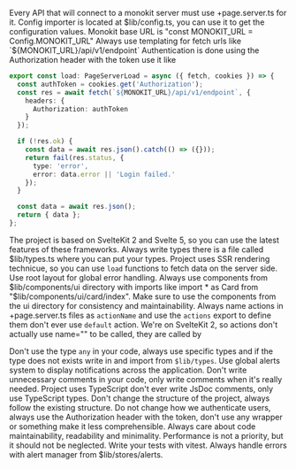 Every API that will connect to a monokit server must use +page.server.ts for it.
Config importer is located at $lib/config.ts, you can use it to get the configuration values.
Monokit base URL is "const MONOKIT_URL = Config.MONOKIT_URL"
Always use templating for fetch urls like `${MONOKIT_URL}/api/v1/endpoint`
Authentication is done using the Authorization header with the token use it like

```typescript
export const load: PageServerLoad = async ({ fetch, cookies }) => {
  const authToken = cookies.get('Authorization');
  const res = await fetch(`${MONOKIT_URL}/api/v1/endpoint`, {
    headers: {
      Authorization: authToken
    }
  });

  if (!res.ok) {
    const data = await res.json().catch(() => ({}));
    return fail(res.status, {
      type: 'error',
      error: data.error || 'Login failed.'
    });
  }

  const data = await res.json();
  return { data };
};
```

The project is based on SvelteKit 2 and Svelte 5, so you can use the latest features of these frameworks.
Always write types there is a file called $lib/types.ts where you can put your types.
Project uses SSR rendering technicue, so you can use `load` functions to fetch data on the server side.
Use root layout for global error handling.
Always use components from $lib/components/ui directory with imports like import * as Card from "$lib/components/ui/card/index".
Make sure to use the components from the ui directory for consistency and maintainability.
Always name actions in +page.server.ts files as `actionName` and use the `actions` export to define them don't ever use `default` action.
We're on SvelteKit 2, so actions don't actually use name="" to be called, they are called by <form action="?/actionName" method="POST" use:enhance>
Don't use the type `any` in your code, always use specific types and if the type does not exists write in and import from `$lib/types`.
Use global alerts system to display notifications across the application.
Don't write unnecessary comments in your code, only write comments when it's really needed.
Project uses TypeScript don't ever write JsDoc comments, only use TypeScript types.
Don't change the structure of the project, always follow the existing structure.
Do not change how we authenticate users, always use the Authorization header with the token, don't use any wrapper or something make it less comprehensible.
Always care about code maintainability, readability and minimality. Performance is not a priority, but it should not be neglected.
Write your tests with vitest.
Always handle errors with alert manager from $lib/stores/alerts.
